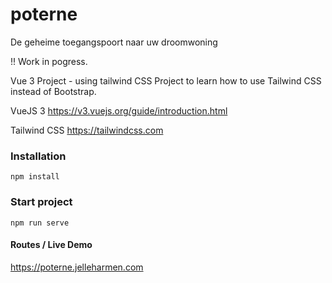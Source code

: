 # poterne
De geheime toegangspoort naar uw droomwoning

!! Work in pogress.

Vue 3 Project - using tailwind CSS
Project to learn how to use Tailwind CSS instead of Bootstrap.


VueJS 3
https://v3.vuejs.org/guide/introduction.html

Tailwind CSS
https://tailwindcss.com


### Installation 
`npm install`

### Start project
`npm run serve`

#### Routes / Live Demo 
https://poterne.jelleharmen.com
